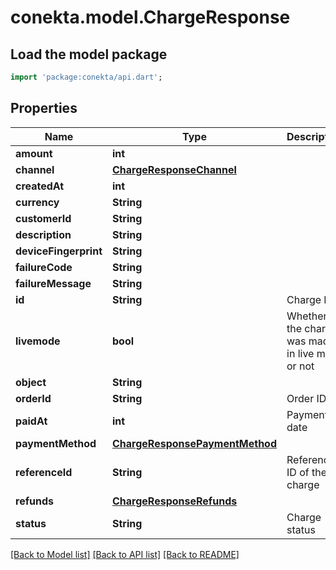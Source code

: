 # conekta.model.ChargeResponse

## Load the model package
```dart
import 'package:conekta/api.dart';
```

## Properties
Name | Type | Description | Notes
------------ | ------------- | ------------- | -------------
**amount** | **int** |  | 
**channel** | [**ChargeResponseChannel**](ChargeResponseChannel.md) |  | [optional] 
**createdAt** | **int** |  | 
**currency** | **String** |  | 
**customerId** | **String** |  | [optional] 
**description** | **String** |  | [optional] 
**deviceFingerprint** | **String** |  | [optional] 
**failureCode** | **String** |  | [optional] 
**failureMessage** | **String** |  | [optional] 
**id** | **String** | Charge ID | 
**livemode** | **bool** | Whether the charge was made in live mode or not | 
**object** | **String** |  | 
**orderId** | **String** | Order ID | 
**paidAt** | **int** | Payment date | [optional] 
**paymentMethod** | [**ChargeResponsePaymentMethod**](ChargeResponsePaymentMethod.md) |  | [optional] 
**referenceId** | **String** | Reference ID of the charge | [optional] 
**refunds** | [**ChargeResponseRefunds**](ChargeResponseRefunds.md) |  | [optional] 
**status** | **String** | Charge status | 

[[Back to Model list]](../README.md#documentation-for-models) [[Back to API list]](../README.md#documentation-for-api-endpoints) [[Back to README]](../README.md)


